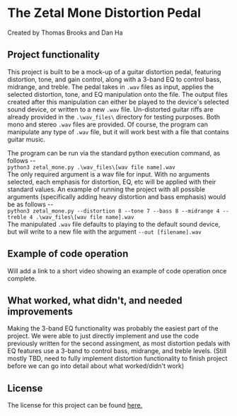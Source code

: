 # The Zetal Mone Distortion Pedal
Created by Thomas Brooks and Dan Ha

## Project functionality
This project is built to be a mock-up of a guitar distortion pedal, featuring distortion, tone, and gain control, along with a 3-band EQ to control bass, 
midrange, and treble. The pedal takes in `.wav` files as input, applies the selected distortion, tone, and EQ manipulation onto the file. The output
files created after this manipulation can either be played to the device's selected sound device, or written to a new `.wav` file. 
Un-distorted guitar riffs are already provided in the `.\wav_files\` directory for testing purposes. Both mono and stereo `.wav` files are provided.
Of course, the program can manipulate any type of `.wav` file, but it will work best with a file that contains guitar music. 

The program can be run via the standard python execution command, as follows --  
`python3 zetal_mone.py .\wav_files\[wav file name].wav`  
The only required argument is a wav file for input. With no arguments selected, each emphasis for distortion, EQ, etc will be applied with their standard
values. An example of running the project with all possible arguments (specifically adding heavy distortion and bass emphasis) would be as follows --  
`python3 zetal_mone.py --distortion 8 --tone 7 --bass 8 --midrange 4 --treble 4 .\wav_files\[wav file name].wav`  
The manipulated `.wav` file defaults to playing to the default sound device, but will write to a new file with the argument `--out [filename].wav`

## Example of code operation
Will add a link to a short video showing an example of code operation once complete.

## What worked, what didn't, and needed improvements
Making the 3-band EQ functionality was probably the easiest part of the project. We were able to just directly implement and use the code previously written for
the second assingment, as most distortion pedals with EQ features use a 3-band to control bass, midrange, and treble levels. 
(Still mostly TBD, need to fully implement distortion functionality to finish project before we can go into detail about what worked/didn't work)

## License
The license for this project can be found [here.](/LICENSE.txt)